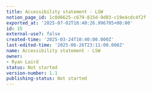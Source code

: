 ```yaml
---
title: Accessibility statement - LSW
notion_page_id: 1c0d6625-c679-815d-9d83-c19e4cdc4f2f
exported_at: '2025-07-02T18:40:26.996705+00:00'
id: 15
external-use?: false
created-time: '2025-03-24T10:40:00.000Z'
last-edited-time: '2025-06-26T23:11:00.000Z'
name: Accessibility statement - LSW
owner:
- Ryan Laird
status: Not started
version-number: 1.1
publishing-status: Not started
---
```



